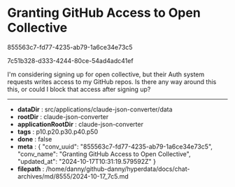 # Granting GitHub Access to Open Collective

855563c7-fd77-4235-ab79-1a6ce34e73c5

7c51b328-d333-4244-80ce-54ad4adc41ef

I'm considering signing up for open collective, but their Auth system requests writes access to my GitHub repos. Is there any way around this this, or could I block that access after signing up?

---

* **dataDir** : src/applications/claude-json-converter/data
* **rootDir** : claude-json-converter
* **applicationRootDir** : claude-json-converter
* **tags** : p10.p20.p30.p40.p50
* **done** : false
* **meta** : {
  "conv_uuid": "855563c7-fd77-4235-ab79-1a6ce34e73c5",
  "conv_name": "Granting GitHub Access to Open Collective",
  "updated_at": "2024-10-17T10:31:19.579592Z"
}
* **filepath** : /home/danny/github-danny/hyperdata/docs/chat-archives/md/8555/2024-10-17_7c5.md